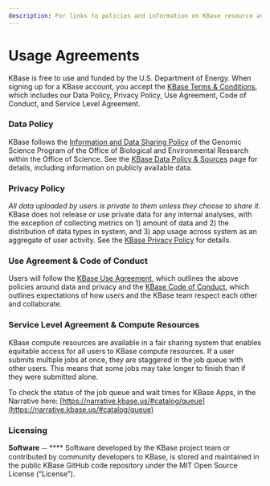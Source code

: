 ```yaml
---
description: For links to policies and information on KBase resource availability.
---
```


# Usage Agreements

KBase is free to use and funded by the U.S. Department of Energy. When signing up for a KBase account, you accept the [KBase Terms & Conditions](https://www.kbase.us/terms-and-conditions/), which includes our Data Policy, Privacy Policy, Use Agreement, Code of Conduct, and Service Level Agreement.&#x20;

### Data Policy

KBase follows the [Information and Data Sharing Policy](http://genomicscience.energy.gov/datasharing/) of the Genomic Science Program of the Office of Biological and Environmental Research within the Office of Science. See the [KBase Data Policy & Sources](https://www.kbase.us/data-policy-and-sources/) page for details, including information on publicly available data.&#x20;

### Privacy Policy

_All data uploaded by users is private to them unless they choose to share it_. KBase does not release or use private data for any internal analyses, with the exception of collecting metrics on 1) amount of data and 2) the distribution of data types in system, and 3) app usage across system as an aggregate of user activity. See the [KBase Privacy Policy](https://www.kbase.us/privacy-policy/) for details. &#x20;

### Use Agreement & Code of Conduct

Users will follow the [KBase Use Agreement](https://www.kbase.us/use-agreement/), which outlines the above policies around data and privacy and the [KBase Code of Conduct](https://www.kbase.us/kbase-code-of-conduct/), which outlines expectations of how users and the KBase team respect each other and collaborate.  &#x20;

### Service Level Agreement & Compute Resources

KBase compute resources are available in a fair sharing system that enables equitable access for all users to KBase compute resources. If a user submits multiple jobs at once, they are staggered in the job queue with other users. This means that some jobs may take longer to finish than if they were submitted alone.&#x20;

To check the status of the job queue and wait times for KBase Apps, in the Narrative here: [https://narrative.kbase.us/#catalog/queue](https://narrative.kbase.us/#catalog/queue)

### Licensing

**Software**  ⏤ **** Software developed by the KBase project team or contributed by community developers to KBase, is stored and maintained in the public KBase GitHub code repository under the MIT Open Source License (“License”).
